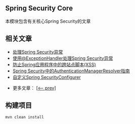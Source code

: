 ## Spring Security Core

本模块包含有关核心Spring Security的文章

## 相关文章

+ [处理Spring Security异常](http://tu-yucheng.github.io/springsecurity/2023/05/17/spring-security-exceptions.html)
+ [使用@ExceptionHandler处理Spring Security异常](http://tu-yucheng.github.io/springsecurity/2023/05/17/spring-security-exceptionhandler.html)
+ [防止Spring应用程序中的跨站点脚本(XSS)](http://tu-yucheng.github.io/springsecurity/2023/05/17/spring-prevent-xss.html)
+ [Spring Security中的AuthenticationManagerResolver指南](http://tu-yucheng.github.io/springsecurity/2023/05/17/spring-security-authenticationmanagerresolver.html)
+ [自定义Spring SecurityConfigurer](http://tu-yucheng.github.io/springsecurity/2023/05/17/spring-security-custom-configurer.html)

- 更多文章： [[<-- prev]](../spring-security-core-1/README.md)

## 构建项目

`mvn clean install`